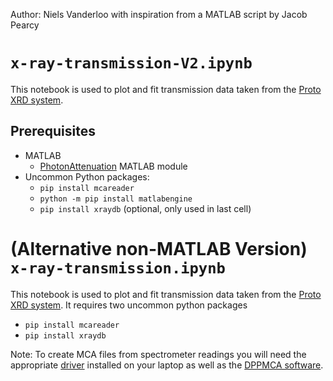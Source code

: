 Author: Niels Vanderloo with inspiration from a MATLAB script by Jacob Pearcy
# `x-ray-transmission-V2.ipynb`

This notebook is used to plot and fit transmission data taken from the [Proto XRD system](https://leia.psfc.mit.edu/wiki/index.php/PROTO-XRD).

## Prerequisites
- MATLAB
  - [PhotonAttenuation](https://www.mathworks.com/matlabcentral/fileexchange/12092-photonattenuation) MATLAB module
- Uncommon Python packages:
  - `pip install mcareader`
  - `python -m pip install matlabengine`
  - `pip install xraydb` (optional, only used in last cell)


# (Alternative non-MATLAB Version) `x-ray-transmission.ipynb`

This notebook is used to plot and fit transmission data taken from the [Proto XRD system](https://leia.psfc.mit.edu/wiki/index.php/PROTO-XRD
).
It requires two uncommon python packages
- `pip install mcareader`
- `pip install xraydb`

Note: To create MCA files from spectrometer readings you will need the appropriate [driver](https://www.amptek.com/software/dp5-digital-pulse-processor-software/dpp-installation-instructions) installed on your laptop as well as the [DPPMCA software](https://www.amptek.com/software/dp5-digital-pulse-processor-software/dppmca-display-acquisition-software).
